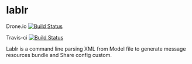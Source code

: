 lablr
=====

Drone.io [![Build Status](https://drone.io/github.com/wingyplus/lablr/status.png)](https://drone.io/github.com/wingyplus/lablr/latest)

Travis-ci [![Build Status](https://travis-ci.org/wingyplus/lablr.svg?branch=master)](https://travis-ci.org/wingyplus/lablr)

Lablr is a command line parsing XML from Model file to generate message resources bundle and Share config custom.

